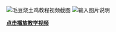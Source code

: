 ![毛豆烧土鸡教程视频截图](![输入图片说明](%E6%AF%9B%E8%B1%86%E7%83%A7%E5%9C%9F%E9%B8%A1%E8%A7%86%E9%A2%91%E6%95%99%E7%A8%8B%E6%88%AA%E5%9B%BE.png))
![输入图片说明](%E6%AF%9B%E8%B1%86%E7%83%A7%E5%9C%9F%E9%B8%A1%E8%A7%86%E9%A2%91%E6%95%99%E7%A8%8B%E6%88%AA%E5%9B%BE.png)

[ **点击播放教学视频** ](https://finder.video.qq.com/251/20302/stodownload?encfilekey=Cvvj5Ix3eewK0tHtibORqcsqchXNh0Gf3sJcaYqC2rQBtbV0PchghxI6kAM5icRmdMKPSJMAOUgAb8JryRkBQlU4IDzaKIVkCqc1rxSFWarGaH2LdbW4Iqic4PgThSYWNZb&token=o3K9JoTic9IgiaIrSVicibicLJIljcVQ4EmMpVBVZdo255xMAcu5m7n8rh7bO4BJqWaicSlzPNYu2ic1icRqwcpIWOkmoBVpleYxOrBCYXI3Dib8aWWVovTWL4taQZw)

